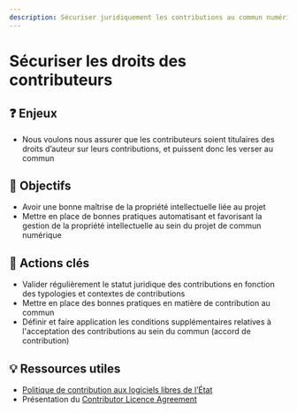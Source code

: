 ```yaml
---
description: Sécuriser juridiquement les contributions au commun numérique
---
```


# Sécuriser les droits des contributeurs



## ❓ Enjeux

* Nous voulons nous assurer que les contributeurs soient titulaires des droits d’auteur sur leurs contributions, et puissent donc les verser au commun

## 🎯 Objectifs

* Avoir une bonne maîtrise de la propriété intellectuelle liée au projet
* Mettre en place de bonnes pratiques automatisant et favorisant la gestion de la propriété intellectuelle au sein du projet de commun numérique

## 📑 Actions clés

* Valider régulièrement le statut juridique des contributions en fonction des typologies et contextes de contributions
* Mettre en place des bonnes pratiques en matière de contribution au commun
* Définir et faire application les conditions supplémentaires relatives à l'acceptation des contributions au sein du commun \(accord de contribution\)

## 💡 Ressources utiles

* [Politique de contribution aux logiciels libres de l’État](https://www.numerique.gouv.fr/publications/politique-logiciel-libre/)
* Présentation du [Contributor Licence Agreement](https://en.wikipedia.org/wiki/Contributor_License_Agreement)

